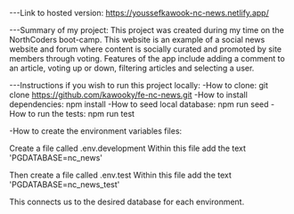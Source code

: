 ---Link to hosted version: https://youssefkawook-nc-news.netlify.app/


---Summary of my project: This project was created during my time on the NorthCoders boot-camp. This website is an example of a social news website and forum where content is socially curated and promoted by site members through voting. Features of the app include adding a comment to an article, voting up or down, filtering articles and selecting a user.


---Instructions if you wish to run this project locally:
-How to clone: git clone https://github.com/kawooky/fe-nc-news.git
-How to install dependencies: npm install
-How to seed local database: npm run seed
-How to run the tests: npm run test

-How to create the environment variables files:

Create a file called .env.development
Within this file add the text 'PGDATABASE=nc_news'

Then create a file called .env.test
Within this file add the text 'PGDATABASE=nc_news_test'

This connects us to the desired database for each environment.

